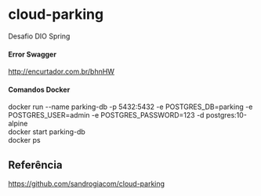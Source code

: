 # cloud-parking
Desafio DIO Spring

#### Error Swagger
http://encurtador.com.br/bhnHW

#### Comandos Docker
docker run --name parking-db -p 5432:5432 -e POSTGRES_DB=parking -e POSTGRES_USER=admin -e POSTGRES_PASSWORD=123 -d postgres:10-alpine  
docker start parking-db  
docker ps  


## Referência
https://github.com/sandrogiacom/cloud-parking 

